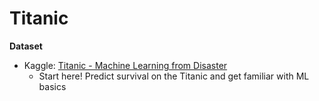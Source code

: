 # Titanic

__Dataset__
- Kaggle: [Titanic - Machine Learning from Disaster](https://www.kaggle.com/c/titanic)
    - Start here! Predict survival on the Titanic and get familiar with ML basics

